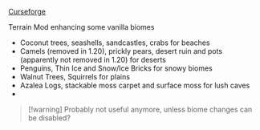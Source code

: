 [Curseforge](https://www.curseforge.com/minecraft/mc-mods/ecologics)

Terrain Mod enhancing some vanilla biomes
- Coconut trees, seashells, sandcastles, crabs for beaches
- Camels (removed in 1.20), prickly pears, desert ruin and pots (apparently not removed in 1.20) for deserts
- Penguins, Thin Ice and Snow/Ice Bricks for snowy biomes
- Walnut Trees, Squirrels for plains
- Azalea Logs, stackable moss carpet and surface moss for lush caves
- 
> [!warning] Probably not useful anymore, unless biome changes can be disabled?
> 


